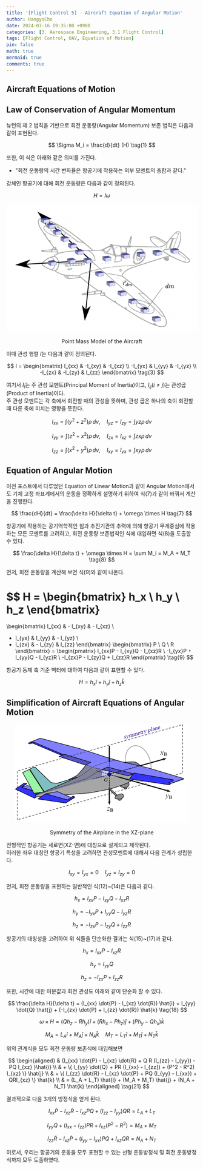 ```yaml
---
title: '[Flight Control 5] - Aircraft Equation of Angular Motion'
author: HangyoCho
date: 2024-07-16 19:35:00 +0900
categories: [3. Aerospace Engineering, 3.1 Flight Control]
tags: [Flight Control, UAV, Equation of Motion]
pin: false
math: true
mermaid: true
comments: true
---
```


## Aircraft Equations of Motion 

## Law of Conservation of Angular Momentum

뉴턴의 제 2 법칙을 기반으로 회전 운동량(Angular Momentum) 보존 법칙은 다음과 같이 표현된다.

$$
\Sigma M_i = \frac{d}{dt} (H)
\tag{1}
$$
 
또한, 이 식은 아래와 같은 의미를 가진다.  

- "회전 운동량의 시간 변화율은 항공기에 작용하는 외부 모멘트의 총합과 같다."
  
강체인 항공기에 대해 회전 운동량은 다음과 같이 정의된다.

$$
H = I \omega \tag{2}
$$

<div style="text-align: center;">
  <img src="./image/flight control/aircraft_point_mass_model.png" alt="Point Mass Model of the Aircraft"/>
  <p>Point Mass Model of the Aircraft</p>
</div>


이때 관성 행렬 $I$는 다음과 같이 정의된다.

$$
I = 
\begin{bmatrix}
I_{xx} & -I_{xy} & -I_{xz} \\
-I_{yx} & I_{yy} & -I_{yz} \\
-I_{zx} & -I_{zy} & I_{zz} 
\end{bmatrix}
\tag{3}
$$

여기서 $I_i$는 주 관성 모멘트(Principal Moment of Inertia)이고, $I_{ij} (i \neq j)$는 관성곱(Product of Inertia)이다.  
주 관성 모멘트는 각 축에서 회전할 때의 관성을 뜻하며, 관성 곱은 하나의 축이 회전할 때 다른 축에 미치는 영향을 뜻한다.

$$
I_{xx} = \int (y^2 + z^2) \rho \, dv, \quad I_{yz} = I_{zy} = \int yz \rho \, dv
\tag{4}
$$

$$
I_{yy} = \int (z^2 + x^2) \rho \, dv, \quad I_{zx} = I_{xz} = \int zx \rho \, dv
\tag{5}
$$

$$
I_{zz} = \int (x^2 + y^2) \rho \, dv, \quad I_{xy} = I_{yx} = \int xy \rho \, dv
\tag{6}
$$


## Equation of Angular Motion

이전 포스트에서 다루었던 Equation of Linear Motion과 같이 Angular Motion에서도 기체 고정 좌표계에서의 운동을 정확하게 설명하기 위하여 식(7)과 같이 바꿔서 계산을 진행한다.

$$
\frac{dH}{dt} = \frac{\delta H}{\delta t} + \omega \times H
\tag{7}
$$

항공기에 작용하는 공기역학적인 힘과 추진기관의 추력에 의해 항공기 무게중심에 작용하는 모든 모멘트를 고려하고, 회전 운동량 보존법칙인 식에 대입하면 식(8)을 도출할 수 있다.

$$
\frac{\delta H}{\delta t} + \omega \times H = \sum M_i = M_A + M_T \tag{8}
$$

먼저, 회전 운동량을 계산해 보면 식(9)와 같이 나온다.

$$
H =
\begin{bmatrix}
h_x \\
h_y \\
h_z
\end{bmatrix}
=
\begin{bmatrix}
I_{xx}   & - I_{xy} & - I_{xz} \\
- I_{yx} & I_{yy}   & - I_{yz} \\
- I_{zx} & - I_{zy} & I_{zz}
\end{bmatrix}
\begin{bmatrix}
P \\
Q \\
R
\end{bmatrix}
=
\begin{pmatrix}
I_{xx}P - I_{xy}Q - I_{xz}R \\
-I_{yx}P + I_{yy}Q - I_{yz}R \\
-I_{zx}P - I_{zy}Q + I_{zz}R
\end{pmatrix}
\tag{9}
$$
 
항공기 동체 축 기준 벡터에 대하여 다음과 같이 표현할 수 있다.

$$
H = h_x \hat{i} + h_y \hat{j} + h_z \hat{k} \tag{10}
$$


## Simplification of Aircraft Equations of Angular Motion

<div style="text-align: center;">
  <img src="./image/flight control/symmetry_airplane.png" alt="Symmetry of the Airplane in the XZ-plane"/>
  <p>Symmetry of the Airplane in the XZ-plane</p>
</div>

전형적인 항공기는 세로면(XZ-면)에 대칭으로 설계되고 제작된다.  
이러한 좌우 대칭인 항공기 특성을 고려하면 관성모멘트에 대해서 다음 관계가 성립한다.

$$
I_{xy} = I_{yx} = 0 \quad I_{yz} = I_{zy} = 0 \tag{11}
$$

먼저, 회전 운동량을 표현하는 일반적인 식(12)~(14)은 다음과 같다.

$$
h_x = I_{xx}P - I_{xy}Q - I_{xz}R \tag{12}
$$

$$
h_y = -I_{yx}P + I_{yy}Q - I_{yz}R \tag{13}
$$

$$
h_z = -I_{zx}P - I_{zy}Q + I_{zz}R \tag{14}
$$

항공기의 대칭성을 고려하여 위 식들을 단순화한 결과는 식(15)~(17)과 같다.

$$
h_x = I_{xx} P - I_{xz} R \tag{15}
$$

$$
h_y = I_{yy} Q \tag{16}
$$

$$
h_z = -I_{zx} P + I_{zz} R \tag{17}
$$

또한, 시간에 대한 미분값과 회전 관성도 아래와 같이 단순화 할 수 있다.

$$
\frac{\delta H}{\delta t} = (I_{xx} \dot{P} - I_{xz} \dot{R}) \hat{i} + I_{yy} \dot{Q} \hat{j} + (-I_{zx} \dot{P} + I_{zz} \dot{R}) \hat{k} \tag{18}
$$

$$
\omega \times H = (Q h_z - R h_y) \hat{i} + (R h_x - P h_z) \hat{j} + (P h_y - Q h_x) \hat{k} \tag{19}
$$

$$
M_A = L_A \hat{i} + M_A \hat{j} + N_A \hat{k} \quad M_T = L_T \hat{i} + M_T \hat{j} + N_T \hat{k} \tag{20}
$$
 

위의 관계식을 모두 회전 운동량 보존식에 대입해보면

$$
\begin{aligned}
& {I_{xx} \dot{P} - I_{xz} \dot{R} + Q  R (I_{zz} - I_{yy}) - PQ I_{xz} }\hat{i} \\
& + \{ I_{yy} \dot{Q} + PR (I_{xx} - I_{zz}) + (P^2 - R^2) I_{xz} \} \hat{j} \\
& + \{ I_{zz} \dot{R} - I_{xz} \dot{P} + PQ (I_{yy} - I_{xx}) + QRI_{xz}  \} \hat{k} \\
& = (L_A + L_T) \hat{i} + (M_A + M_T) \hat{j} + (N_A + N_T) \hat{k}
\end{aligned} \tag{21}
$$

결과적으로 다음 3개의 방정식을 얻게 된다.

$$
I_{xx} \dot{P} - I_{xz} \dot{R} - I_{xz} PQ + (I_{zz} - I_{yy}) QR = L_A + L_T \tag{22}
$$

$$
I_{yy} \dot{Q} + (I_{xx} - I_{zz}) PR + I_{xz} (P^2 - R^2) = M_A + M_T \tag{23}
$$

$$
I_{zz} \dot{R} - I_{xz} \dot{P} + (I_{yy} - I_{xx}) PQ + I_{xz} QR = N_A + N_T \tag{24}
$$


이로서, 우리는 항공기의 운동을 모두 표현할 수 있는 선형 운동방정식 및 회전 운동방정식까지 모두 도출하였다.